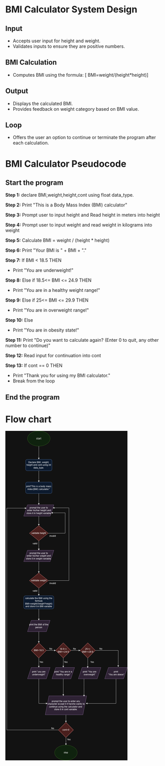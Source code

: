 


# BMI Calculator System Design

## Input 
- Accepts user input for height and weight.
- Validates inputs to ensure they are positive numbers.

## BMI Calculation
- Computes BMI using the formula: 
  [
  BMI=weight/(height*height)]

## Output
- Displays the calculated BMI.
- Provides feedback on weight category based on BMI value.

## Loop 
- Offers the user an option to continue or terminate the program after each calculation.




# BMI Calculator Pseudocode

## Start the program

**Step 1:** declare BMI,weight,height,cont using float data_type.

**Step 2:** Print "This is a Body Mass Index (BMI) calculator"

**Step 3:** Prompt user to input height and Read height in meters into height

**Step 4:** Prompt user to input weight and read weight in kilograms into weight

**Step 5:** Calculate BMI = weight / (height * height)

**Step 6:** Print "Your BMI is " + BMI + "."

**Step 7:** If BMI < 18.5 THEN
   - Print "You are underweight!"
   
**Step 8:** Else if 18.5<= BMI <= 24.9 THEN
   - Print "You are in a healthy weight range!"
   
**Step 9:** Else if 25<= BMI <= 29.9 THEN
   - Print "You are in overweight range!"
   
**Step 10:** Else
   - Print "You are in obesity state!"

**Step 11:** Print "Do you want to calculate again? (Enter 0 to quit, any other number to continue)"

**Step 12:** Read input for continuation into cont

**Step 13:** If cont == 0 THEN
   - Print "Thank you for using my BMI calculator."
   - Break from the loop

## End the program



# Flow chart
![Flowchart](bmi_flowchart.png)
